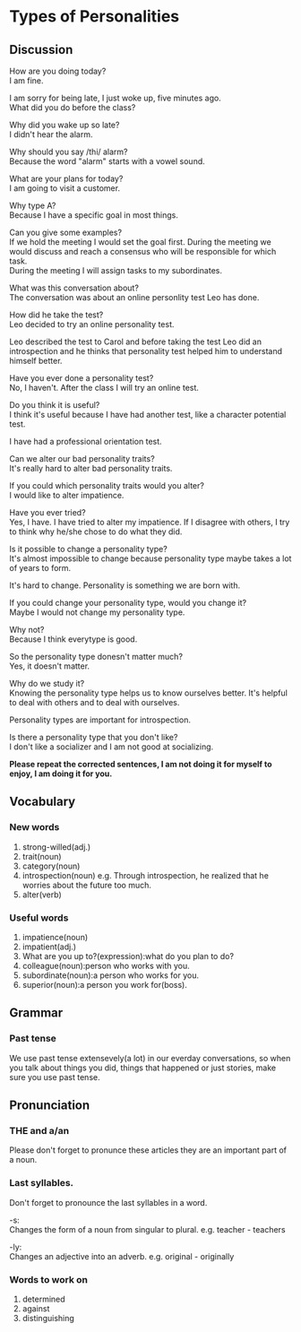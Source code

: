 # Types of Personalities
## Discussion
How are you doing today?  
I am fine.  

I am sorry for being late, I just woke up, five minutes ago.  
What did you do before the class?  

Why did you wake up so late?  
I didn't hear the alarm.  

Why should you say /thi/ alarm?  
Because the word "alarm" starts with a vowel sound.  

What are your plans for today?  
I am going to visit a customer.  

Why type A?  
Because I have a specific goal in most things.  

Can you give some examples?  
If we hold the meeting I would set the goal first. During the meeting we would discuss and reach a consensus who will be responsible for which task.  
During the meeting I will assign tasks to my subordinates.  

What was this conversation about?  
The conversation was about an online personlity test Leo has done.  

How did he take the test?  
Leo decided to try an online personality test.  

Leo described the test to Carol and before taking the test Leo did an introspection and he thinks that personality test helped him to understand himself better.  

Have you ever done a personality test?  
No, I haven't. After the class I will try an online test.  

Do you think it is useful?  
I think it's useful because I have had another test, like a character potential test.  

I have had a professional orientation test.  

Can we alter our bad personality traits?  
It's really hard to alter bad personality traits.  

If you could which personality traits would you alter?  
I would like to alter impatience.  

Have you ever tried?  
Yes, I have. I have tried to alter my impatience. If I disagree with others, I try to think why he/she chose to do what they did.  

Is it possible to change a personality type?  
It's almost impossible to change because personality type maybe takes a lot of years to form.   

It's hard to change. Personality is something we are born with.  

If you could change your personality type, would you change it?  
Maybe I would not change my personality type.  

Why not?  
Because I think everytype is good.  

So the personality type donesn't matter much?  
Yes, it doesn't matter.  

Why do we study it?  
Knowing the personality type helps us to know ourselves better. It's helpful to deal with others and to deal with ourselves.  


Personality types are important for introspection.  

Is there a personality type that you don't like?  
I don't like a socializer and I am not good at socializing.  



**Please repeat the corrected sentences, I am not doing it for myself to enjoy, I am doing it for you.**

## Vocabulary
### New words
1. strong-willed(adj.)
1. trait(noun)
1. category(noun)
1. introspection(noun) e.g. Through introspection, he realized that he worries about the future too much.
1. alter(verb)

### Useful words
1. impatience(noun)
1. impatient(adj.)
1. What are you up to?(expression):what do you plan to do?
1. colleague(noun):person who works with you.
1. subordinate(noun):a person who works for you.
1. superior(noun):a person you work for(boss).

## Grammar
### Past tense
We use past tense extensevely(a lot) in our everday conversations, so when you talk about things you did, things that happened or just stories, make sure you use past tense.  

## Pronunciation
### THE and a/an
Please don't forget to pronunce these articles they are an important part of a noun.  

### Last syllables.
Don't forget to pronounce the last syllables in a word.  

-s:  
Changes the form of a noun from singular to plural. e.g. teacher - teachers   

-ly:  
Changes an adjective into an adverb. e.g. original - originally  

### Words to work on
1. determined
1. against
1. distinguishing
